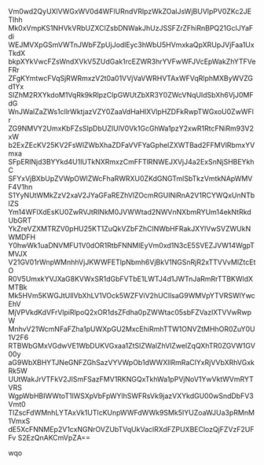 Vm0wd2QyUXlVWGxWV0d4WFlURndVRlpzWkZOalJsWjBUVlpPV0ZKc2JETlhh
Mk0xVmpKS1NHVkVRbUZXClZsbDNWakJhUzJSSFZrZFhiRnBPQ21GclJYaFdi
WEJMVXpGSmVWTnJWbFZpUjJodlEyc3hWbU5HVmxkaQpXRUpJVjFaa1UxTkdX
bkpXYkVwcFZsWndXVkV5ZUdGak1rcEZWR3hrYVFwWFJVcEpWakZhYTFVeFRr
ZFgKYmtwcFVqSjRWRmxzV2t0a01VVjVaVWRHVTAxWFVqRlphMXByWVZGd1Yx
SlZhM2RXYkdoM1VqRk9kRlpzClpGWUtZbXR3Y0ZWcVNqUldSbXh6VjJ0MFdG
WnJWalZaZWs1cllrWktjazVZY0ZaaVdHaHlXVlpHZDFkRwpTWGxoU0ZwWFlr
ZG9NMVY2UmxKbFZsSlpDbUZIUlV0Vk1GcGhWa1pzY2xwR1RtcFNiRm93V2xW
b2ExZEcKV25KV2FsWlZWbXhaZDFaVVFYaGphelZXWTBad2FFMVlRbmxYVmxa
SFpERlNjd3BYYkd4U1lUTkNXRmxzCmFFTlRNWEJXVjJ4a2ExSnNjSHBEYkhC
SFYxVjBXbUpZVWpOWlZWcFhaRWRXU0ZKdGNGTmlSbTkzVmtkNApWMVF4V1hn
S1YyNUtWMkZzV2xaV2JYaGFaREZhVlZOcmRGUlNiRnA2V1RCYWQxUnNTblZS
Ym14WFlXdEsKU0ZwRVJtRlNkM0JVWWtad2NWVnNXbmRYUm14ekNtRkdUbGRT
YkZreVZXMTRZV0pHU25KT1ZuQkVZbFZhClNWbHFRakJXYlVwSVZWUkNWMDFH
Y0hwWk1uaDNVMFU1V0dOR1RtbFNNMlEyVm0xd1N3cE5SVEZJVW14WgpTMVJX
V21GV01rWnpWMnhhVjJKWWFETlpNbmh6VjBkV1NGSnRjR2xTTVVvMlZtcEtO
R0V5UmxkYVJXaG8KVWxSR1dGbFVTbE1LWTJ4d1JWTnJaRmRrTTBKWldXMTBk
Mk5HVm5KWGJtUllVbXhLV1VOck5WZFViV2hUCllsaG9WMVpYTVRSWlYwcEhV
MjVPVkdKdVFrVlpiRlpoQ2xOR1dsZFdha0pZWWtac05sbFZVazlXTVVwRwpW
MnhvV21WcmNFaFZha1pUWXpGU2MxcEhiRmhTTW1ONVZtMHhOR0ZuY0U1V2F6
RTBWbGMxVGdwVE1WbDUKVGxaa1ZtSlZWalZhVlZwelZqQXhTR0ZGVW1GV00y
aG9WbXBHYTJNeGNFZGhSazVYVWpOb1dWWXllRmRaClYxRjVVbXRhVGxkRk5W
UUtWakJrVTFkV2JISmFSazFMV1RKNGQxTkhWa1pPVjNoV1YwVktWVmRYTVRS
WgpWbHBIWWtoT1lWSXpVbFpWYlhSWFRsVk9jazVXYkdGU00wSndDbFV3Vmt0
TlZscFdWMnhLYTAxVk1UTlcKUnpWWFdWWk9SMk5IYUZoaWJUa3pRMnM1VmxS
dE5XcFNNMEp2V1cxNGNrOVZUbTVqUkVaclRXdFZPUXBEClozQjFZVzF2UFFv
S2EzQnAKCmVpZA==

wqo